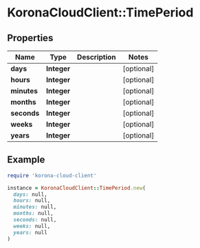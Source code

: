 # KoronaCloudClient::TimePeriod

## Properties

| Name | Type | Description | Notes |
| ---- | ---- | ----------- | ----- |
| **days** | **Integer** |  | [optional] |
| **hours** | **Integer** |  | [optional] |
| **minutes** | **Integer** |  | [optional] |
| **months** | **Integer** |  | [optional] |
| **seconds** | **Integer** |  | [optional] |
| **weeks** | **Integer** |  | [optional] |
| **years** | **Integer** |  | [optional] |

## Example

```ruby
require 'korona-cloud-client'

instance = KoronaCloudClient::TimePeriod.new(
  days: null,
  hours: null,
  minutes: null,
  months: null,
  seconds: null,
  weeks: null,
  years: null
)
```

